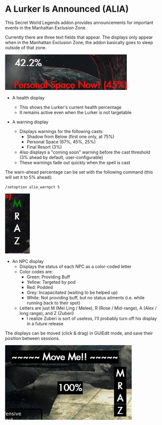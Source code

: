 # A Lurker Is Announced (ALIA)
This Secret World Legends addon provides announcements for important events in the Manhattan Exclusion Zone.

Currently there are three text fields that appear. The displays only appear when in the Manhattan Exclusion Zone, the addon basically goes to sleep outside of that zone.


![Screenshot of addon during encounter](alia_health_warning.png)

- A health display 
  - This shows the Lurker's current health percentage
  - It remains active even when the Lurker is not targetable

- A warning display
  - Displays warnings for the following casts:
    - Shadow from Below (first one only, at 75%)
    - Personal Space (67%, 45%, 25%)
    - Final Resort (3%)
  - Also displays a "coming soon" warning before the cast threshold (3% ahead by default, user-configurable)
  - These warnings fade out quickly when the spell is cast
 
 The warn-ahead percentage can be set with the following command (this will set it to 5% ahead):

`/setoption alia_warnpct 5`   
    
![Screenshot of addon during encounter](alia_npcdisplay.png)

- An NPC display
  - Displays the status of each NPC as a color-coded letter
  - Color codes are:
    - Green: Providing Buff
    - Yellow: Targeted by pod
    - Red: Podded
    - Grey: Incapacitated (waiting to be helped up)
    - White: Not providing buff, but no status ailments (i.e. while running back to their spot)
  - Letters are just M (Mei Ling / Melee), R (Rose / Mid-range), A (Alex / long range), and Z (Zuberi)
    - I realize Zuberi is sort of useless, I'll probably turn off his display in a future release
    

The displays can be moved (click & drag) in GUIEdit mode, and save their position between sessions.

![Screenshot in GUIEdit Mode](alia_guiedit.png)

